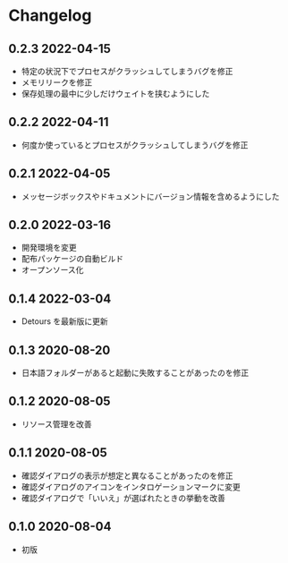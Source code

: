 # Changelog

## 0.2.3 2022-04-15

- 特定の状況下でプロセスがクラッシュしてしまうバグを修正
- メモリリークを修正
- 保存処理の最中に少しだけウェイトを挟むようにした

## 0.2.2 2022-04-11

- 何度か使っているとプロセスがクラッシュしてしまうバグを修正

## 0.2.1 2022-04-05

- メッセージボックスやドキュメントにバージョン情報を含めるようにした

## 0.2.0 2022-03-16

- 開発環境を変更
- 配布パッケージの自動ビルド
- オープンソース化

## 0.1.4 2022-03-04

- Detours を最新版に更新

## 0.1.3 2020-08-20

- 日本語フォルダーがあると起動に失敗することがあったのを修正

## 0.1.2 2020-08-05

- リソース管理を改善

## 0.1.1 2020-08-05

- 確認ダイアログの表示が想定と異なることがあったのを修正
- 確認ダイアログのアイコンをインタロゲーションマークに変更
- 確認ダイアログで「いいえ」が選ばれたときの挙動を改善

## 0.1.0 2020-08-04

- 初版
